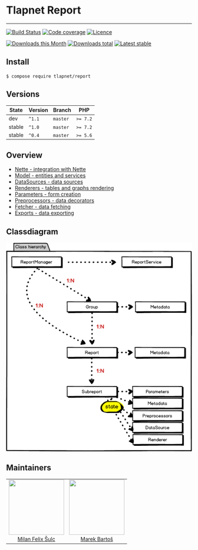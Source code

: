 # Tlapnet Report

-----

[![Build Status](https://img.shields.io/travis/tlapnet/report.svg?style=flat-square)](https://travis-ci.org/tlapnet/report)
[![Code coverage](https://img.shields.io/coveralls/tlapnet/report.svg?style=flat-square)](https://coveralls.io/r/tlapnet/report)
[![Licence](https://img.shields.io/packagist/l/tlapnet/report.svg?style=flat-square)](https://packagist.org/packages/tlapnet/report)

[![Downloads this Month](https://img.shields.io/packagist/dm/tlapnet/report.svg?style=flat-square)](https://packagist.org/packages/tlapnet/report)
[![Downloads total](https://img.shields.io/packagist/dt/tlapnet/report.svg?style=flat-square)](https://packagist.org/packages/tlapnet/report)
[![Latest stable](https://img.shields.io/packagist/v/tlapnet/report.svg?style=flat-square)](https://packagist.org/packages/tlapnet/report)

## Install

```
$ compose require tlapnet/report
```

## Versions

| State       | Version | Branch   | PHP      |
|-------------|---------|----------|----------|
| dev         | `^1.1`  | `master` | `>= 7.2` |
| stable      | `^1.0`  | `master` | `>= 7.2` |
| stable      | `^0.4`  | `master` | `>= 5.6` |

## Overview

- [Nette - integration with Nette](.docs/nette.md)
- [Model - entities and services](.docs/model.md)
- [DataSources - data sources](.docs/datasources.md)
- [Renderers - tables and graphs rendering](.docs/renderers.md)
- [Parameters - form creation](.docs/parameters.md)
- [Preprocessors - data decorators](.docs/preprocessors.md)
- [Fetcher - data fetching](.docs/fetcher.md)
- [Exports - data exporting](.docs/exports.md)

## Classdiagram

![Hierarchy](.docs/misc/hierarchy.png)

## Maintainers

<table>
  <tbody>
    <tr>
      <td align="center">
        <a href="https://github.com/f3l1x">
            <img width="150" height="150" src="https://avatars2.githubusercontent.com/u/538058?v=3&s=150">
        </a>
        </br>
        <a href="https://github.com/f3l1x">Milan Felix Šulc</a>
      </td>
      <td align="center">
        <a href="https://github.com/mabar">
            <img width="150" height="150" src="https://avatars0.githubusercontent.com/u/20974277?s=400&v=4">
        </a>
        </br>
        <a href="https://github.com/mabar">Marek Bartoš</a>
      </td>
    </tr>
  <tbody>
</table>
